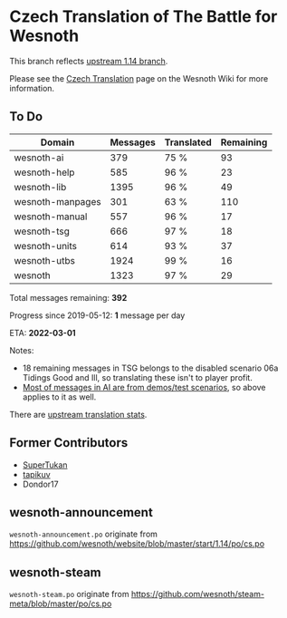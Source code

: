 # Czech Translation of The Battle for Wesnoth

This branch reflects [upstream 1.14 branch](https://github.com/wesnoth/wesnoth/tree/1.14).

Please see the [Czech Translation](https://wiki.wesnoth.org/CzechTranslation) page on the Wesnoth Wiki for more information.
## To Do

Domain | Messages | Translated | Remaining
------ | -------- | ---------- | ---------
wesnoth-ai | 379 | 75 % | 93
wesnoth-help | 585 | 96 % | 23
wesnoth-lib | 1395 | 96 % | 49
wesnoth-manpages | 301 | 63 % | 110
wesnoth-manual | 557 | 96 % | 17
wesnoth-tsg | 666 | 97 % | 18
wesnoth-units | 614 | 93 % | 37
wesnoth-utbs | 1924 | 99 % | 16
wesnoth | 1323 | 97 % | 29

Total messages remaining: **392**

Progress since 2019-05-12: **1** message per day

ETA: **2022-03-01**

Notes:
- 18 remaining messages in TSG belongs to the disabled scenario 06a Tidings Good and Ill, so translating these isn't to player profit.
- [Most of messages in AI are from demos/test scenarios](https://github.com/wesnoth/wesnoth/issues/4669), so above applies to it as well.

There are [upstream translation stats](https://www.wesnoth.org/gettext/?view=langs&version=branch&lang=cs).

## Former Contributors
- [SuperTukan](https://github.com/SuperTukan)
- [tapikuv](https://github.com/tapikuv)
- Dondor17

## wesnoth-announcement
`wesnoth-announcement.po` originate from https://github.com/wesnoth/website/blob/master/start/1.14/po/cs.po

## wesnoth-steam
`wesnoth-steam.po` originate from https://github.com/wesnoth/steam-meta/blob/master/po/cs.po
